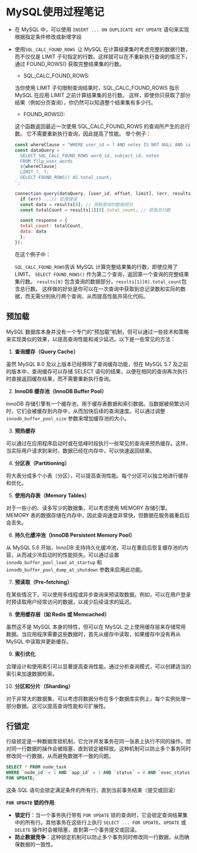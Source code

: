 # MySQL使用过程笔记

- 在 MySQL 中，可以使用 `INSERT ... ON DUPLICATE KEY UPDATE` 语句来实现根据指定条件修改或新增字段

- 使用`SQL_CALC_FOUND_ROWS `让 MySQL 在计算结果集时考虑完整的数据行数，而不仅仅是 LIMIT 子句指定的行数。这样就可以在不重新执行查询的情况下，通过 FOUND_ROWS() 获取完整结果集的行数。

  - SQL_CALC_FOUND_ROWS:

  当你使用 LIMIT 子句限制查询结果时，SQL_CALC_FOUND_ROWS 指示 MySQL 在应用 LIMIT 之前计算结果集的总行数。
  这样，即使你只获取了部分结果（例如分页查询），你仍然可以知道整个结果集有多少行。

  - FOUND_ROWS():

  这个函数返回最近一次使用 SQL_CALC_FOUND_ROWS 的查询所产生的总行数。
  它不需要重新执行查询，因此提高了性能。
  举个例子：

  ```javascript
  const whereClause = "WHERE user_id = ? AND notes IS NOT NULL AND is_delete = 0 ";
  const dataQuery = `
    SELECT SQL_CALC_FOUND_ROWS word_id, subject_id, notes 
    FROM fllp_user_words 
    ${whereClause} 
    LIMIT ?, ?;
    SELECT FOUND_ROWS() AS total_count;
  `;
  
  connection.query(dataQuery, [user_id, offset, limit], (err, results) => {
    if (err) ...// 处理错误
    const data = results[0]; // 获取查询的数据部分
    const totalCount = results[1][0].total_count; // 获取总行数
  
    const response = {
  	total_count: totalCount,
  	data: data
    };
  });
  ```

  在这个例子中：

  `SQL_CALC_FOUND_ROWS`告诉 MySQL 计算完整结果集的行数，即使应用了 LIMIT。
  `SELECT FOUND_ROWS()` 作为第二个查询，返回第一个查询的完整结果集行数。
  `results[0]` 包含查询的数据部分，`results[1][0].total_count`包含总行数。
  这样做的好处是你可以在一次查询中获取到总记录数和实际的数据，而无需分别执行两个查询，从而提高性能并简化代码。
  
  

## 预加载

MySQL 数据库本身并没有一个专门的“预加载”机制，但可以通过一些技术和策略来实现类似的效果，以提高查询性能和减少延迟。以下是一些常见的方法：

1. **查询缓存（Query Cache）**

虽然 MySQL 8.0 及以上版本已经移除了查询缓存功能，但在 MySQL 5.7 及之前的版本中，查询缓存可以存储 SELECT 语句的结果，以便在相同的查询再次执行时直接返回缓存结果，而不需要重新执行查询。

2. **InnoDB 缓存池（InnoDB Buffer Pool）**

InnoDB 存储引擎有一个缓存池，用于缓存表数据和索引数据。当数据被频繁访问时，它们会被缓存到内存中，从而加快后续的查询速度。可以通过调整 `innodb_buffer_pool_size` 参数来增加缓存池的大小。

3. **预热缓存**

可以通过在应用程序启动时或在低峰时段执行一些常见的查询来预热缓存。这样，当实际用户请求到来时，数据已经在内存中，可以快速返回结果。

4. **分区表（Partitioning）**

将大表分成多个小表（分区），可以提高查询性能。每个分区可以独立地进行缓存和优化。

5. **使用内存表（Memory Tables）**

对于一些小的、读多写少的数据集，可以考虑使用 MEMORY 存储引擎。MEMORY 表的数据存储在内存中，因此查询速度非常快，但数据在服务器重启后会丢失。

6. **持久化缓冲池（InnoDB Persistent Memory Pool）**

从 MySQL 5.6 开始，InnoDB 支持持久化缓冲池，可以在重启后恢复缓存池的内容，从而减少冷启动时的性能损失。可以通过设置 `innodb_buffer_pool_load_at_startup` 和 `innodb_buffer_pool_dump_at_shutdown` 参数来启用此功能。

7. **预读取（Pre-fetching）**

在某些情况下，可以使用多线程或异步查询来预读取数据。例如，可以在用户登录时预读取用户经常访问的数据，以减少后续请求的延迟。

8. **使用缓存层（如 Redis 或 Memcached）**

虽然这不是 MySQL 本身的特性，但可以在 MySQL 之上使用缓存层来存储常用数据。当应用程序需要这些数据时，首先从缓存中读取，如果缓存中没有再从 MySQL 中读取并更新缓存。

9. **索引优化**

合理设计和使用索引可以显著提高查询性能。通过分析查询模式，可以创建适当的索引来加速数据检索。

10. **分区和分片（Sharding）**

对于非常大的数据集，可以考虑将数据分布在多个数据库实例上，每个实例处理一部分数据。这可以提高查询性能和可扩展性。



## 行锁定

行级锁定是一种数据库锁机制，它允许并发事务在同一张表上执行不同的操作，但对同一行数据的操作会被阻塞，直到锁定被释放。这种机制可以防止多个事务同时修改同一行数据，从而避免数据不一致的问题。

```sql
SELECT * FROM node_task 
WHERE `node_id` = 1 AND `app_id` = 1 AND `status` = 0 AND `exec_status` = 0 AND `deleted_at` IS NULL 
FOR UPDATE;
```

这条 SQL 语句会锁定满足条件的所有行，直到当前事务结束（提交或回滚）

**`FOR UPDATE` 锁的作用**:

- **锁定行**：当一个事务执行带有 `FOR UPDATE` 锁的查询时，它会锁定查询结果集中的所有行。其他事务在这些行上执行 `SELECT ... FOR UPDATE`、`UPDATE` 或 `DELETE` 操作时会被阻塞，直到第一个事务提交或回滚。
- **防止数据竞争**：这种锁定机制可以防止多个事务同时修改同一行数据，从而确保数据的一致性。
